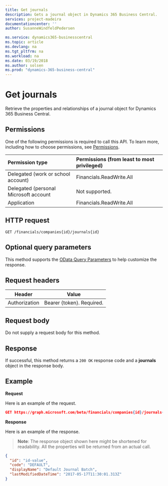 ```yaml
---
title: Get journals 
description: Gets a journal object in Dynamics 365 Business Central.
services: project-madeira
documentationcenter: ''
author: SusanneWindfeldPedersen

ms.service: dynamics365-businesscentral
ms.topic: article
ms.devlang: na
ms.tgt_pltfrm: na
ms.workload: na
ms.date: 03/19/2018
ms.author: solsen
ms.prod: "dynamics-365-business-central"
---
```


# Get journals
Retrieve the properties and relationships of a journal object for Dynamics 365 Business Central.

## Permissions
One of the following permissions is required to call this API. To learn more, including how to choose permissions, see [Permissions](../concepts/permissions_reference.md).

|Permission type |Permissions (from least to most privileged)|
|:---------------|:------------------------------------------|
|Delegated (work or school account)|Financials.ReadWrite.All |
|Delegated (personal Microsoft account|Not supported.|
|Application|Financials.ReadWrite.All|

## HTTP request

```
GET /financials/companies{id}/journals{id}
```

## Optional query parameters
This method supports the [OData Query Parameters](../../../concepts/query_parameters.md) to help customize the response.

## Request headers
|Header|Value|
|------|-----|
|Authorization  |Bearer {token}. Required. |

## Request body
Do not supply a request body for this method.

## Response
If successful, this method returns a `200 OK` response code and a **journals** object in the response body.

## Example

**Request**

Here is an example of the request.
```json
GET https://graph.microsoft.com/beta/financials/companies{id}/journals{id}
```

**Response**

Here is an example of the response. 

> **Note**: The response object shown here might be shortened for readability. All the properties will be returned from an actual call.

```json
{
  "id": "id-value",
  "code": "DEFAULT",
  "displayName": "Default Journal Batch",
  "lastModifiedDateTime": "2017-05-17T11:30:01.313Z"
}
```

